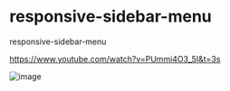 # responsive-sidebar-menu

responsive-sidebar-menu

https://www.youtube.com/watch?v=PUmmi4O3_5I&t=3s

![image](https://user-images.githubusercontent.com/55288856/128218175-660e85bf-9f44-479a-8f31-f3be4c750ef7.png)
